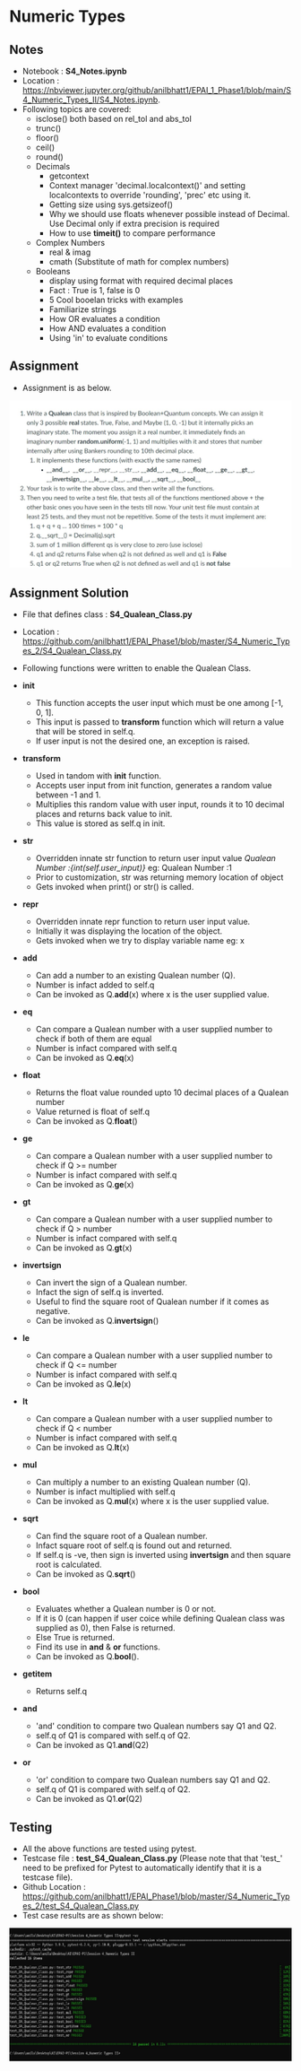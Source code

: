 # Numeric Types

## Notes

- Notebook : **S4_Notes.ipynb**
- Location : https://nbviewer.jupyter.org/github/anilbhatt1/EPAI_1_Phase1/blob/main/S4_Numeric_Types_II/S4_Notes.ipynb.
- Following topics are covered:
    - isclose() both based on rel_tol and abs_tol
    - trunc()
    - floor()
    - ceil()
    - round()
    - Decimals
      - getcontext
      - Context manager 'decimal.localcontext()' and setting localcontexts to override 'rounding', 'prec' etc using it.
      - Getting size using sys.getsizeof()
      - Why we should use floats whenever possible instead of Decimal. Use Decimal only if extra precision is required
      - How to use **timeit()** to compare performance 
    - Complex Numbers
      - real & imag
      - cmath (Substitute of math for complex numbers)
    - Booleans
      - display using format with required decimal places
      - Fact : True is 1, false is 0
      - 5 Cool booelan tricks with examples
      - Familiarize strings
      - How OR evaluates a condition
      - How AND evaluates a condition
      - Using 'in' to evaluate conditions

## Assignment

- Assignment is as below.

![Assignment](https://github.com/anilbhatt1/EPAI_Phase1/blob/master/S4_Numeric_Types_2/Assignment.jpg)

## Assignment Solution

- File that defines class : **S4_Qualean_Class.py**  
- Location : https://github.com/anilbhatt1/EPAI_Phase1/blob/master/S4_Numeric_Types_2/S4_Qualean_Class.py
- Following functions were written to enable the Qualean Class. 

- **init**
  - This function accepts the user input which must be one among [-1, 0, 1].
  - This input is passed to **transform** function which will return a value that will be stored in self.q.
  - If user input is not the desired one, an exception is raised.
- **transform**
  - Used in tandom with **init** function.
  - Accepts user input from init function, generates a random value between -1 and 1.
  - Multiplies this random value with user input, rounds it to 10 decimal places and returns back value to init.
  - This value is stored as self.q in init.
- **str**
  - Overridden innate str function to return user input value *Qualean Number :{int(self.user_input)}* eg: Qualean Number :1
  - Prior to customization, str was returning memory location of object
  - Gets invoked when print() or str() is called. 
- **repr**
  - Overridden innate repr function to return user input value.
  - Initially it was displaying the location of the object.
  - Gets invoked when we try to display variable name eg: x
- **add**
  - Can add a number to an existing Qualean number (Q).
  - Number is infact added to self.q
  - Can be invoked as Q.__add__(x) where x is the user supplied value.
- **eq**
  - Can compare a Qualean number with a user supplied number to check if both of them are equal
  - Number is infact compared with self.q
  - Can be invoked as Q.__eq__(x)
- **float**
  - Returns the float value rounded upto 10 decimal places of a Qualean number
  - Value returned is float of self.q
  - Can be invoked as Q.__float__()
- **ge**
  - Can compare a Qualean number with a user supplied number to check if Q >= number
  - Number is infact compared with self.q
  - Can be invoked as Q.__ge__(x)
- **gt**
  - Can compare a Qualean number with a user supplied number to check if Q > number
  - Number is infact compared with self.q
  - Can be invoked as Q.__gt__(x)
- **invertsign**
  - Can invert the sign of a Qualean number.
  - Infact the sign of self.q is inverted.
  - Useful to find the square root of Qualean number if it comes as negative.
  - Can be invoked as Q.__invertsign__()
- **le**
  - Can compare a Qualean number with a user supplied number to check if Q <= number
  - Number is infact compared with self.q
  - Can be invoked as Q.__le__(x)
- **lt**
  - Can compare a Qualean number with a user supplied number to check if Q < number
  - Number is infact compared with self.q
  - Can be invoked as Q.__lt__(x)                                                                                  
- **mul**
  - Can multiply a number to an existing Qualean number (Q).
  - Number is infact multiplied with self.q
  - Can be invoked as Q.__mul__(x) where x is the user supplied value.
- **sqrt**
  - Can find the square root of a Qualean number.
  - Infact square root of self.q is found out and returned.
  - If self.q is -ve, then sign is inverted using **invertsign** and then square root is calculated.
  - Can be invoked as Q.__sqrt__()
- **bool**
  - Evaluates whether a Qualean number is 0 or not.
  - If it is 0 (can happen if user coice while defining Qualean class was supplied as 0), then False is returned.
  - Else True is returned.
  - Find its use in **and** & **or** functions.
  - Can be invoked as Q.__bool__().
- **getitem**
  - Returns self.q
- **and**
  - 'and' condition to compare two Qualean numbers say Q1 and Q2.
  - self.q of Q1 is compared with self.q of Q2.
  - Can be invoked as Q1.__and__(Q2)
- **or**
  - 'or' condition to compare two Qualean numbers say Q1 and Q2.
  - self.q of Q1 is compared with self.q of Q2.
  - Can be invoked as Q1.__or__(Q2)
  
## Testing
- All the above functions are tested using pytest.
- Testcase file : **test_S4_Qualean_Class.py** (Please note that that 'test_' need to be prefixed for Pytest to automatically identify that it is a testcase file).
- Github Location : https://github.com/anilbhatt1/EPAI_Phase1/blob/master/S4_Numeric_Types_2/test_S4_Qualean_Class.py
- Test case results are as shown below:
 
![Test_Results](https://github.com/anilbhatt1/EPAI_Phase1/blob/master/S4_Numeric_Types_2/Testcase_Pass.jpg)
